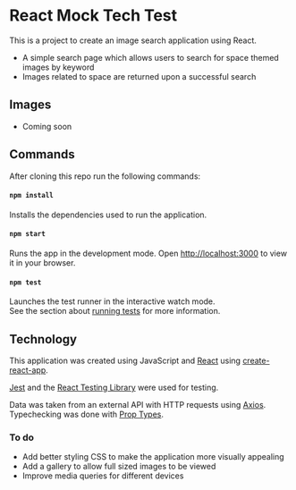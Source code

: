 # React Mock Tech Test

This is a project to create an image search application using React.

* A simple search page which allows users to search for space themed images by keyword
* Images related to space are returned upon a successful search

## Images

* Coming soon

## Commands

After cloning this repo run the following commands:

#### `npm install`

Installs the dependencies used to run the application.

#### `npm start`

Runs the app in the development mode.
Open [http://localhost:3000](http://localhost:3000) to view it in your browser.


#### `npm test`

Launches the test runner in the interactive watch mode.\
See the section about [running tests](https://facebook.github.io/create-react-app/docs/running-tests) for more information.

## Technology 

This application was created using JavaScript and [React](https://reactjs.org/) using [create-react-app](https://create-react-app.dev/). 

[Jest](https://jestjs.io/) and the [React Testing Library](https://testing-library.com/docs/react-testing-library/intro/) were used for testing.

Data was taken from an external API with HTTP requests using [Axios](https://www.npmjs.com/package/axios). Typechecking was done with [Prop Types](https://www.npmjs.com/package/prop-types).

### To do

* Add better styling CSS to make the application more visually appealing
* Add a gallery to allow full sized images to be viewed
* Improve media queries for different devices


